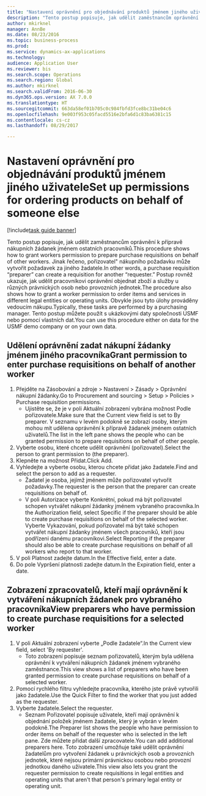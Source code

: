 ```yaml
--- 
title: "Nastavení oprávnění pro objednávání produktů jménem jiného uživatele"
description: "Tento postup popisuje, jak udělit zaměstnancům oprávnění k přípravě nákupních žádanek jménem ostatních pracovníků."
author: mkirknel
manager: AnnBe
ms.date: 08/23/2016
ms.topic: business-process
ms.prod: 
ms.service: dynamics-ax-applications
ms.technology: 
audience: Application User
ms.reviewer: bis
ms.search.scope: Operations
ms.search.region: Global
ms.author: mkirknel
ms.search.validFrom: 2016-06-30
ms.dyn365.ops.version: AX 7.0.0
ms.translationtype: HT
ms.sourcegitcommit: 663da58ef01b705c0c984fbfd3fce8bc31be04c6
ms.openlocfilehash: 9e003f953c05facd5516e2bfa6d1c83ba6381c15
ms.contentlocale: cs-cz
ms.lasthandoff: 08/29/2017

---
```

# <a name="set-up-permissions-for-ordering-products-on-behalf-of-someone-else"></a><span data-ttu-id="86f63-103">Nastavení oprávnění pro objednávání produktů jménem jiného uživatele</span><span class="sxs-lookup"><span data-stu-id="86f63-103">Set up permissions for ordering products on behalf of someone else</span></span>

[!include[task guide banner](../../includes/task-guide-banner.md)]

<span data-ttu-id="86f63-104">Tento postup popisuje, jak udělit zaměstnancům oprávnění k přípravě nákupních žádanek jménem ostatních pracovníků.</span><span class="sxs-lookup"><span data-stu-id="86f63-104">This procedure shows how to grant workers permission to prepare purchase requisitions on behalf of other workers.</span></span> <span data-ttu-id="86f63-105">Jinak řečeno, pořizovatel" nákupního požadavku může vytvořit požadavek za jiného žadatele.</span><span class="sxs-lookup"><span data-stu-id="86f63-105">In other words, a purchase requisition “preparer” can create a requisition for another “requester.”</span></span> <span data-ttu-id="86f63-106">Postup rovněž ukazuje, jak udělit pracovníkovi oprávnění objednat zboží a služby u různých právnických osob nebo provozních jednotek.</span><span class="sxs-lookup"><span data-stu-id="86f63-106">The procedure also shows how to grant a worker permission to order items and services in different legal entities or operating units.</span></span> <span data-ttu-id="86f63-107">Obvykle jsou tyto úlohy prováděny vedoucím nákupu.</span><span class="sxs-lookup"><span data-stu-id="86f63-107">Typically, these tasks are performed by a purchasing manager.</span></span> <span data-ttu-id="86f63-108">Tento postup můžete použít s ukázkovými daty společnosti USMF nebo pomocí vlastních dat.</span><span class="sxs-lookup"><span data-stu-id="86f63-108">You can use this procedure either on data for the USMF demo company or on your own data.</span></span>


## <a name="grant-permission-to-enter-purchase-requisitions-on-behalf-of-another-worker"></a><span data-ttu-id="86f63-109">Udělení oprávnění zadat nákupní žádanky jménem jiného pracovníka</span><span class="sxs-lookup"><span data-stu-id="86f63-109">Grant permission to enter purchase requisitions on behalf of another worker</span></span>
1. <span data-ttu-id="86f63-110">Přejděte na Zásobování a zdroje > Nastavení > Zásady > Oprávnění nákupní žádanky.</span><span class="sxs-lookup"><span data-stu-id="86f63-110">Go to Procurement and sourcing > Setup > Policies > Purchase requisition permissions.</span></span>
    * <span data-ttu-id="86f63-111">Ujistěte se, že je v poli Aktuální zobrazení vybrána možnost Podle pořizovatele.</span><span class="sxs-lookup"><span data-stu-id="86f63-111">Make sure that the Current view field is set to By preparer.</span></span>  <span data-ttu-id="86f63-112">V seznamu v levém podokně se zobrazí osoby, kterým mohou mít udělena oprávnění k přípravě žádanek jménem ostatních uživatelů.</span><span class="sxs-lookup"><span data-stu-id="86f63-112">The list in the left pane shows the people who can be granted permission to prepare requisitions on behalf of other people.</span></span>  
2. <span data-ttu-id="86f63-113">Vyberte osobu, které chcete udělit oprávnění (pořizovatel).</span><span class="sxs-lookup"><span data-stu-id="86f63-113">Select the person to grant permission to (the preparer).</span></span>
3. <span data-ttu-id="86f63-114">Klepněte na možnost Přidat.</span><span class="sxs-lookup"><span data-stu-id="86f63-114">Click Add.</span></span>
4. <span data-ttu-id="86f63-115">Vyhledejte a vyberte osobu, kterou chcete přidat jako žadatele.</span><span class="sxs-lookup"><span data-stu-id="86f63-115">Find and select the person to add as a requester.</span></span>
    * <span data-ttu-id="86f63-116">Žadatel je osoba, jejímž jménem může pořizovatel vytvořit požadavky.</span><span class="sxs-lookup"><span data-stu-id="86f63-116">The requester is the person that the preparer can create requisitions on behalf of.</span></span>  
    * <span data-ttu-id="86f63-117">V poli Autorizace vyberte Konkrétní, pokud má být pořizovatel schopen vytvářet nákupní žádanky jménem vybraného pracovníka.</span><span class="sxs-lookup"><span data-stu-id="86f63-117">In the Authorization field, select Specific if the preparer should be able to create purchase requisitions on behalf of the selected worker.</span></span> <span data-ttu-id="86f63-118">Vyberte Vykazování, pokud pořizovatel má být také schopen vytvářet nákupní žádanky jménem všech pracovníků, kteří jsou podřízeni danému pracovníkovi.</span><span class="sxs-lookup"><span data-stu-id="86f63-118">Select Reporting if the preparer should also be able to create purchase requisitions on behalf of all workers who report to that worker.</span></span>  
5. <span data-ttu-id="86f63-119">V poli Platnost zadejte datum.</span><span class="sxs-lookup"><span data-stu-id="86f63-119">In the Effective field, enter a date.</span></span>
6. <span data-ttu-id="86f63-120">Do pole Vypršení platnosti zadejte datum.</span><span class="sxs-lookup"><span data-stu-id="86f63-120">In the Expiration field, enter a date.</span></span>

## <a name="view-preparers-who-have-permission-to-create-purchase-requisitions-for-a-selected-worker"></a><span data-ttu-id="86f63-121">Zobrazení zpracovatelů, kteří mají oprávnění k vytváření nákupních žádanek pro vybraného pracovníka</span><span class="sxs-lookup"><span data-stu-id="86f63-121">View preparers who have permission to create purchase requisitions for a selected worker</span></span>
1. <span data-ttu-id="86f63-122">V poli Aktuální zobrazení vyberte „Podle žadatele“.</span><span class="sxs-lookup"><span data-stu-id="86f63-122">In the Current view field, select 'By requester'.</span></span>
    * <span data-ttu-id="86f63-123">Toto zobrazení popisuje seznam pořizovatelů, kterým byla udělena oprávnění k vytváření nákupních žádanek jménem vybraného zaměstnance.</span><span class="sxs-lookup"><span data-stu-id="86f63-123">This view shows a list of preparers who have been granted permission to create purchase requisitions on behalf of a selected worker.</span></span>  
2. <span data-ttu-id="86f63-124">Pomocí rychlého filtru vyhledejte pracovníka, kterého jste právě vytvořili jako žadatele.</span><span class="sxs-lookup"><span data-stu-id="86f63-124">Use the Quick Filter to find the worker that you just added as the requester.</span></span>
3. <span data-ttu-id="86f63-125">Vyberte žadatele.</span><span class="sxs-lookup"><span data-stu-id="86f63-125">Select the requester.</span></span>
    * <span data-ttu-id="86f63-126">Seznam Pořizovatel popisuje uživatele, kteří mají oprávnění k objednání položek jménem žadatele, který je vybrán v levém podokně.</span><span class="sxs-lookup"><span data-stu-id="86f63-126">The Preparer list shows the people who have permission to order items on behalf of the requester who is selected in the left pane.</span></span>   <span data-ttu-id="86f63-127">Zde můžete přidat další zpracovatele.</span><span class="sxs-lookup"><span data-stu-id="86f63-127">You can add additional preparers here.</span></span>   <span data-ttu-id="86f63-128">Toto zobrazení umožňuje také udělit oprávnění žadatelům pro vytvoření žádanek u právnických osob a provozních jednotek, které nejsou primární právnickou osobou nebo provozní jednotkou daného uživatele.</span><span class="sxs-lookup"><span data-stu-id="86f63-128">This view also lets you grant the requester permission to create requisitions in legal entities and operating units that aren't that person's primary legal entity or operating unit.</span></span>  


